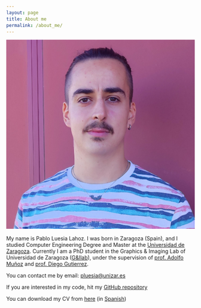 ```yaml
---
layout: page
title: About me
permalink: /about_me/
---
```


![Pablo Luesia Lahoz](./avatar.jpg)

My name is Pablo Luesia Lahoz. I was born in Zaragoza (Spain), and I studied Computer Engineering Degree and Master at the [Universidad de Zaragoza](https://www.unizar.es/). Currently I am a PhD student in the Graphics & Imaging Lab of Universidad de Zaragoza ([G&Ilab](https://graphics.unizar.es/)), under the supervision of [prof. Adolfo Muñoz](http://webdiis.unizar.es/~amunoz/es/) and [prof. Diego Gutierrez](http://giga.cps.unizar.es/~diegog/).

You can contact me by email: <pluesia@unizar.es>

If you are interested in my code, hit my [GitHub repository](https://github.com/p-luesia)

You can download my CV from [here](./documents/CV_English.pdf) (in [Spanish](./documents/CV_Spanish.pdf))

<!-- [jekyll][jekyll-organization] /
[minima](https://github.com/jekyll/minima)

You can find the source code for Jekyll at GitHub:
[jekyll][jekyll-organization] /
[jekyll](https://github.com/jekyll/jekyll) -->

